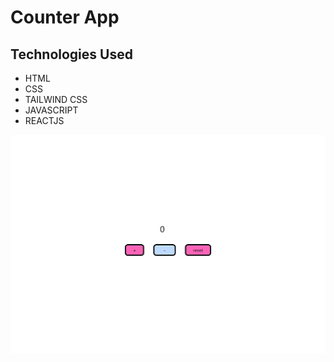 # Counter App

## Technologies Used
- HTML
- CSS
- TAILWIND CSS
- JAVASCRIPT
- REACTJS


![ss](./ss3.png)